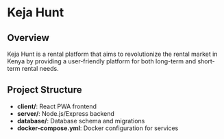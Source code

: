 # Keja Hunt

## Overview
Keja Hunt is a rental platform that aims to revolutionize the rental market in Kenya by providing a user-friendly platform for both long-term and short-term rental needs.

## Project Structure
- **client/**: React PWA frontend
- **server/**: Node.js/Express backend
- **database/**: Database schema and migrations
- **docker-compose.yml**: Docker configuration for services